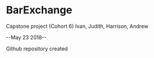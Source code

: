 # BarExchange
Capstone project (Cohort 6) Ivan, Judith, Harrison, Andrew

--May 23 2018--

Github repository created